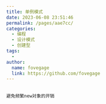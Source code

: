 ```yaml
---
title: 单例模式
date: 2023-06-08 23:51:46
permalink: /pages/aae7cc/
categories:
  - 编程
  - 设计模式
  - 创建型
tags:
  - 
author: 
  name: fovegage
  link: https://github.com/fovegage
---
```

```

避免频繁new对象的开销
```